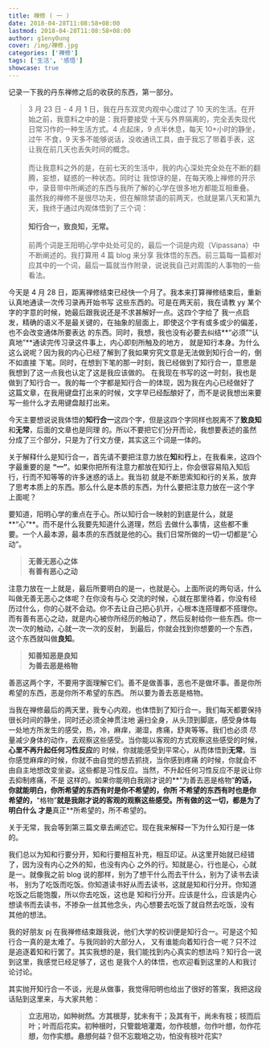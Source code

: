 ```yaml
---
title: 禅修 ( 一 )
date: 2018-04-28T11:08:58+08:00
lastmod: 2018-04-28T11:08:58+08:00
author: g1eny0ung
cover: /img/禅修.jpg
categories: ['禅修']
tags: ['生活', '感悟']
showcase: true
---
```


记录一下我的丹东禅修之后的收获的东西，第一部分。

<!--more-->

> 3 月 23 日 - 4 月 1 日，我在丹东双灵内观中心度过了 10 天的生活。在开始之前，我意料之中的是：我将要接受
> 十天与外界隔离的，完全丢失现代日常习作的一种生活方式。4 点起床，9 点半休息，每天 10+小时的静坐，过午
> 不食，9 天多不能够说话，没收通讯工具，由于我忘了带着手表，这让我在前几天也丢失时间的概念。
> <br /><br />
> 而让我意料之外的是，在前七天的生活中，我的内心深处完全处在不断的翻腾，妄想，疑惑的一种状态。同时让
> 我惊讶的是，在每天晚上禅修的开示中，录音带中所阐述的东西与我所了解的心学在很多地方都能互相重叠。
> 虽然我的禅修不是很尽功夫，但在解除禁语的前两天，也就是第八天和第九天，我终于通过内观体悟到了三个词：
> <br /><br />
> **知行合一，致良知，无常。**
> <br /><br />
> 前两个词是王阳明心学中处处可见的，最后一个词是内观（Vipassana）中不断阐述的。我打算用 4 篇 blog 来分享
> 我体悟的东西。前三篇每一篇都对应其中的一个词，最后一篇就当作附录，说说我自己对周围的人事物的一些看法。

今天是 4 月 28 日，距离禅修结束已经快一个月了。我本来打算禅修结束后，重新认真地通读一次传习录再开始书写
这些东西的。可是在两天前，我在请教 yy 某个字的字意的时候，她最后跟我说还是不求甚解好一点。这四个字给了
我一点启发，精确的语义不是最关键的，在抽象的层面上，即使这个字有或多或少的偏差，也不会改变通体所要表达
的东西。同时，我想，我也没有必要去纠结**“必须”“认真地”**通读完传习录这件事上，内心即刻所触及的地方，
就是知行本身。为什么这么说呢？因为我的内心已经了解到了我如果穷究文意是无法做到知行合一的，倒不如直接
下笔。同时，在想到下笔的那一时刻，我已经做到了知行合一，意思是我想到了这一点我也认定了这是我应该做的。
在我现在书写的这一时刻，我也是做到了知行合一。我的每一个字都是知行合一的体现，因为我在内心已经做好了
这篇文章，在我用键盘打出来的时候，文字早已经酝酿好了，而不是说我想出来要写一些什么才去用键盘敲打出来。

今天主要想说说我体悟的**知行合一**这四个字，但是这四个字同样也脱离不了**致良知**和**无常**，后面的文章也是同理
的。所以不要把它们分开而论，我想要表述的虽然分成了三个部分，只是为了行文方便，其实这三个词是一体的。

关于解释什么是知行合一，首先请不要把注意力放在**知**和**行**上，在我看来，这四个字最重要的是
**“一”**。如果你把所有注意力都放在知行上，你会很容易陷入知后行，行而不知等等的许多迷惑的话上。我当初
就是不断思索知和行的关系，放弃了思考本质上的东西。那么什么是本质的东西，为什么要把注意力放在一这个字
上面呢？

要知道，阳明心学的重点在于心。所以知行合一映射的到底是什么，就是**“心”**。而不是什么我要先知道什么道理，然后
去做什么事情，这些都不重要。一个人最本源，最本质的东西就是他的心。我们日常所做的一切一切都是“心动”。

> **无善无恶心之体**
> <br />
> **有善有恶心之动**

注意力放在一上就是，最后所要明白的是一，也就是心。上面所说的两句话，什么叫做无善无恶心之体呢？在你没有与心
交流的时候，心就在那里待着，你没有经历过什么，你的心就不会动。你不去让自己把心扒开，心根本连搭理都不搭理你。
而有善有恶心之动，就是内心被你所经历的触动了，然后反射给你一些东西。你一次一次的触动，心就一次一次的反射，
到最后，你就会找到你想要的一个东西，这个东西就叫做**良知**。

> **知善知恶是良知**
> <br />
> **为善去恶是格物**

善恶这两个字，不要用字面理解它们。善不是做善事，恶也不是做坏事。善是你所希望的东西，恶是你所不希望的东西。
所以要为善去恶是格物。

当我在禅修最后的两天里，我专心内观，也体悟到了知行合一。我们每天都要保持很长时间的静坐，同时还必须全神贯注地
遍扫全身，从头顶到脚底，感受身体每一处地方所发生的感受，热，冷，麻痒，潮湿，疼痛，舒爽等等。我们也必须
尽量减少身体的动作，去观察这些感受。当你能以客观的方式观察这些感受的时候，**心里不再升起任何习性反应**的
时候，你就能感受到平常心，从而体悟到**无常**。当你感觉麻痒的时候，你就不由自觉的想去抓挠，当你感到疼痛
的时候，你就会不由自主地想改变坐姿。这些都是习性反应。当然，不升起任何习性反应不是说让你去抑制疼痛，不是
这样的。如果你能明白我刚才说的**“为善去恶是格物”**的话，你就能明白，你所希望的东西有时是你不希望的，你所
不希望的东西有时也是你希望的，**“格物”**就是我刚才说的客观的观察这些感受。所有做的这一切，都是为了明白什么
才是**真正**所希望的，所不希望的。

关于无常，我会等到第三篇文章去阐述它。现在我来解释一下为什么知行是一体的。

我们总以为知和行要分开，知和行要相互补充，相互印证。从这里开始就已经错了，因为没有内心之外的知，也没有内心
之外的行。知就是心，行也是心，心就是一。就像我之前 blog 说的那样，别为了想干什么而去干什么，别为了读书去读书，
别为了吃饭而吃饭。你知道读书好从而去读书，这就是知和行分开。你知道吃饭之后能饱腹，所以你去吃饭，这也是
知和行分开。应该是什么，应该是内心想读书而去读书，不掺杂一丝其他念头，内心想要去吃饭了就自然去吃饭，没有
其他的想法。

我的好朋友 pj 在我禅修结束跟我说，他们大学的校训便是知行合一。可是这个知行合一真的是太难了。与我同龄的大部分人，
又有谁能向着知行合一呢？只不过是追逐着知和行罢了。其实我想的是，我们能找到内心真实的想法吗？知行合一说到这里，我感觉已经足够了，这也
是我个人的体悟，也欢迎看到这里的人和我讨论讨论。

其实抛开知行合一不谈，光是从做事，我觉得阳明也给出了很好的答案，我把这段话贴到这里来，与大家共勉：

> **立志用功，如种树然。方其根芽，犹未有干；及其有干，尚未有枝；枝而后叶；叶而后花实。初种根时，只管栽培灌溉，勿作枝想，勿作叶想，勿作花想，勿作实想。悬想何益？但不忘栽培之功，怕没有枝叶花实?**
